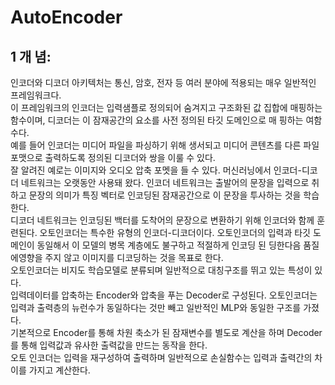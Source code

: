 # AutoEncoder

## 1 개 념:
인코더와 디코더 아키텍처는 통신, 암호, 전자 등 여러 분야에 적용되는 매우 일반적인 프레임워크다.<br>
이 프레임워크의 인코더는 입력샘플로 정의되어 숨겨지고 구조화된 값 집합에 매핑하는 함수이며, 디코더는 이 잠재공간의 요소를 사전 정의된 타깃 도메인으로 매
핑하는 여함수다.<br>
예를 들어 인코더는 미디어 파일을 파싱하기 위해 생서되고 미디어 콘텐츠를 다른 파일 포맷으로 출력하도록 정의된 디코더와 쌍을 이룰 수 있다.<br>
잘 알려진 예로는 이미지와 오디오 압축 포멧을 들 수 있다.
머신러닝에서 인코더-디코더 네트워크는 오랫동안 사용돼 왔다. 
인코더 네트워크는 출발어의 문장을 입력으로 취하고 문장의 의미가 특징 벡터로 인코딩된 잠재공간으로 이 문장을 투사하는 것을 학습한다.<br>
디코더 네트워크는 인코딩된 백터를 도착어의 문장으로 변환하기 위해 인코더와 함께 훈련된다.
오토인코더는 특수한 유형의 인코더-디코더이다. 오토인코더의 입력과 타깃 도메인이 동일해서 이 모델의 병목 계층에도 불구하고 적절하게 인코딩 된
딩한다음 품질에영향을 주지 않고 이미지를 디코딩하는 것을 목표로 한다.<br>
오토인코더는 비지도 학습모델로 분류되며 일반적으로 대칭구조를 뛰고 있는 특성이 있다.<br>
입력데이터를 압축하는 Encoder와 압축을 푸는 Decoder로 구성된다.
오토인코더는 입력과 출력층의 뉴런수가 동일하다는 것만 빼고 일반적인 MLP와 동일한 구조를 가졌다.<br>
기본적으로 Encoder를 통해 차원 축소가 된 잠재변수를 별도로 계산을 하며 Decoder를 통해 입력값과 유사한 출력값을 만드는 동작을 한다.<br>
오토 인코더는 입력을 재구성하여 출력하며 일반적으로 손실함수는 입력과 출력간의 차이를 가지고 계산한다. 
